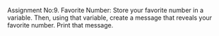 Assignment No:9. Favorite Number: 
Store your favorite number in a variable. Then, using that variable, create a message that reveals your favorite number. Print that message.